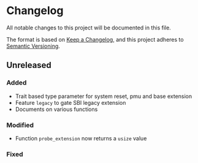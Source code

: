 # Changelog

All notable changes to this project will be documented in this file.

The format is based on [Keep a Changelog](https://keepachangelog.com/en/1.0.0/), and this project adheres
to [Semantic Versioning](https://semver.org/spec/v2.0.0.html).

## Unreleased

### Added

- Trait based type parameter for system reset, pmu and base extension
- Feature `legacy` to gate SBI legacy extension
- Documents on various functions

### Modified

- Function `probe_extension` now returns a `usize` value

### Fixed

[Unreleased]: https://github.com/rustsbi/rustsbi/compare/v0.0.1...HEAD
[0.0.1]: https://github.com/rustsbi/rustsbi/releases/tag/v0.0.1

